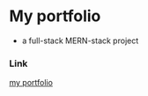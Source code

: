 # My portfolio

- a full-stack MERN-stack project
### Link
[my portfolio](https://portfolioas.vercel.app)
